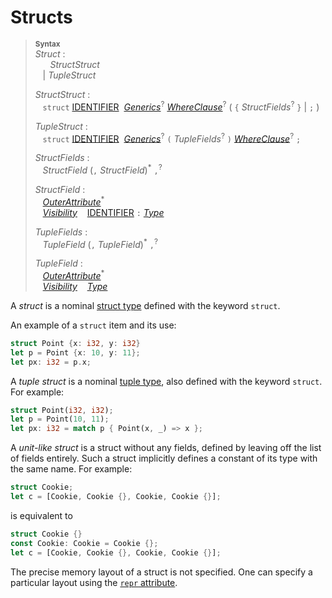 # Structs

> **<sup>Syntax</sup>**  
> _Struct_ :  
> &nbsp;&nbsp; &nbsp;&nbsp; _StructStruct_  
> &nbsp;&nbsp; | _TupleStruct_  
>  
> _StructStruct_ :  
> &nbsp;&nbsp; `struct`
>   [IDENTIFIER]&nbsp;
>   [_Generics_]<sup>?</sup>
>   [_WhereClause_]<sup>?</sup>
>   ( `{` _StructFields_<sup>?</sup> `}` | `;` )  
>  
> _TupleStruct_ :  
> &nbsp;&nbsp; `struct`
>   [IDENTIFIER]&nbsp;
>   [_Generics_]<sup>?</sup>
>   `(` _TupleFields_<sup>?</sup> `)`
>   [_WhereClause_]<sup>?</sup>
>   `;`  
>  
> _StructFields_ :  
> &nbsp;&nbsp; _StructField_ (`,` _StructField_)<sup>\*</sup> `,`<sup>?</sup>  
>  
> _StructField_ :  
> &nbsp;&nbsp; [_OuterAttribute_]<sup>\*</sup>  
> &nbsp;&nbsp; [_Visibility_]
> &nbsp;&nbsp; [IDENTIFIER] `:` [_Type_]  
>  
> _TupleFields_ :  
> &nbsp;&nbsp; _TupleField_ (`,` _TupleField_)<sup>\*</sup> `,`<sup>?</sup>  
>  
> _TupleField_ :  
> &nbsp;&nbsp; [_OuterAttribute_]<sup>\*</sup>  
> &nbsp;&nbsp; [_Visibility_]
> &nbsp;&nbsp; [_Type_]  

A _struct_ is a nominal [struct type] defined with the keyword `struct`.

An example of a `struct` item and its use:

```rust
struct Point {x: i32, y: i32}
let p = Point {x: 10, y: 11};
let px: i32 = p.x;
```

A _tuple struct_ is a nominal [tuple type], also defined with the keyword
`struct`. For example:

[struct type]: types.html#struct-types
[tuple type]: types.html#tuple-types

```rust
struct Point(i32, i32);
let p = Point(10, 11);
let px: i32 = match p { Point(x, _) => x };
```

A _unit-like struct_ is a struct without any fields, defined by leaving off the
list of fields entirely. Such a struct implicitly defines a constant of its
type with the same name. For example:

```rust
struct Cookie;
let c = [Cookie, Cookie {}, Cookie, Cookie {}];
```

is equivalent to

```rust
struct Cookie {}
const Cookie: Cookie = Cookie {};
let c = [Cookie, Cookie {}, Cookie, Cookie {}];
```

The precise memory layout of a struct is not specified. One can specify a
particular layout using the [`repr` attribute].

[`repr` attribute]: attributes.html#ffi-attributes

[_OuterAttribute_]: attributes.html
[IDENTIFIER]: identifiers.html
[_Generics_]: items.html#type-parameters
[_WhereClause_]: items.html#type-parameters
[_Visibility_]: visibility-and-privacy.html
[_Type_]: types.html
